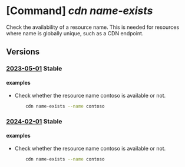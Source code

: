 # [Command] _cdn name-exists_

Check the availability of a resource name. This is needed for resources where name is globally unique, such as a CDN endpoint.

## Versions

### [2023-05-01](/Resources/mgmt-plane/L3N1YnNjcmlwdGlvbnMve30vcHJvdmlkZXJzL21pY3Jvc29mdC5jZG4vY2hlY2tuYW1lYXZhaWxhYmlsaXR5/2023-05-01.xml) **Stable**

<!-- mgmt-plane /subscriptions/{}/providers/microsoft.cdn/checknameavailability 2023-05-01 -->

#### examples

- Check whether the resource name contoso is available or not.
    ```bash
        cdn name-exists --name contoso
    ```

### [2024-02-01](/Resources/mgmt-plane/L3N1YnNjcmlwdGlvbnMve30vcHJvdmlkZXJzL21pY3Jvc29mdC5jZG4vY2hlY2tuYW1lYXZhaWxhYmlsaXR5/2024-02-01.xml) **Stable**

<!-- mgmt-plane /subscriptions/{}/providers/microsoft.cdn/checknameavailability 2024-02-01 -->

#### examples

- Check whether the resource name contoso is available or not.
    ```bash
        cdn name-exists --name contoso
    ```
